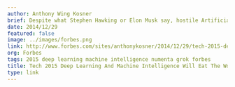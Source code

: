 ```yaml
---
author: Anthony Wing Kosner
brief: Despite what Stephen Hawking or Elon Musk say, hostile Artificial Intelligence is not going to destroy the world anytime soon. What is certain to happen, however, is the continued ascent of the practical applications of AI
date: 2014/12/29
featured: false
image: ../images/forbes.png
link: http://www.forbes.com/sites/anthonykosner/2014/12/29/tech-2015-deep-learning-and-machine-intelligence-will-eat-the-world/
org: Forbes
tags: 2015 deep learning machine intelligence numenta grok forbes
title: Tech 2015 Deep Learning And Machine Intelligence Will Eat The World
type: link
---
```

